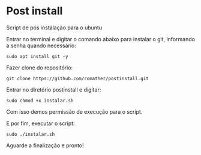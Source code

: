 # Post install

Script de pós instalação para o ubuntu

Entrar no terminal e digitar o comando abaixo para instalar o git, informando a senha quando necessário:

```sudo apt install git -y```

Fazer clone do repositório:

```git clone https://github.com/romather/postinstall.git```

Entrar no diretório postinstall e digitar:

```sudo chmod +x instalar.sh```

Com isso demos permissão de execução para o script.

E por fim, executar o script:

```sudo ./instalar.sh```

Aguarde a finalização e pronto!




